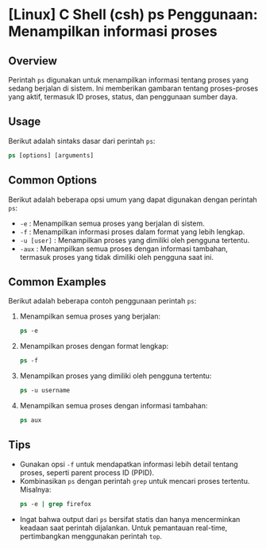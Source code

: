 # [Linux] C Shell (csh) ps Penggunaan: Menampilkan informasi proses

## Overview
Perintah `ps` digunakan untuk menampilkan informasi tentang proses yang sedang berjalan di sistem. Ini memberikan gambaran tentang proses-proses yang aktif, termasuk ID proses, status, dan penggunaan sumber daya.

## Usage
Berikut adalah sintaks dasar dari perintah `ps`:

```csh
ps [options] [arguments]
```

## Common Options
Berikut adalah beberapa opsi umum yang dapat digunakan dengan perintah `ps`:

- `-e` : Menampilkan semua proses yang berjalan di sistem.
- `-f` : Menampilkan informasi proses dalam format yang lebih lengkap.
- `-u [user]` : Menampilkan proses yang dimiliki oleh pengguna tertentu.
- `-aux` : Menampilkan semua proses dengan informasi tambahan, termasuk proses yang tidak dimiliki oleh pengguna saat ini.

## Common Examples
Berikut adalah beberapa contoh penggunaan perintah `ps`:

1. Menampilkan semua proses yang berjalan:
   ```csh
   ps -e
   ```

2. Menampilkan proses dengan format lengkap:
   ```csh
   ps -f
   ```

3. Menampilkan proses yang dimiliki oleh pengguna tertentu:
   ```csh
   ps -u username
   ```

4. Menampilkan semua proses dengan informasi tambahan:
   ```csh
   ps aux
   ```

## Tips
- Gunakan opsi `-f` untuk mendapatkan informasi lebih detail tentang proses, seperti parent process ID (PPID).
- Kombinasikan `ps` dengan perintah `grep` untuk mencari proses tertentu. Misalnya:
  ```csh
  ps -e | grep firefox
  ```
- Ingat bahwa output dari `ps` bersifat statis dan hanya mencerminkan keadaan saat perintah dijalankan. Untuk pemantauan real-time, pertimbangkan menggunakan perintah `top`.